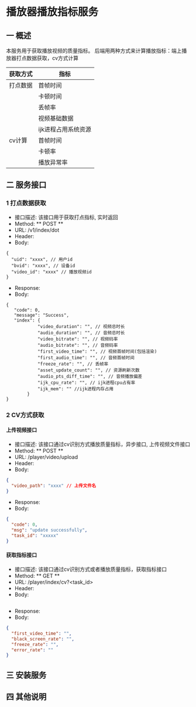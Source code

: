 # 播放器播放指标服务

## 一 概述
本服务用于获取播放视频的质量指标。
后端用两种方式来计算播放指标：端上播放器打点数据获取，cv方式计算

| 获取方式 | 指标    |
|------|-------|
| 打点数据 | 首帧时间  |
|      | 卡顿时间  |
|      | 丢帧率   |
|      | 视频基础数据 |
|      | ijk进程占用系统资源 |
| cv计算 | 首帧时间  |
|      | 卡顿率   |
|      | 播放异常率 |

## 二 服务接口
### 1 打点数据获取
- 接口描述: 该接口用于获取打点指标, 实时返回
- Method: ** POST **
- URL: /v1/index/dot
- Header:
- Body: 
```
{
  "uid": "xxxx", // 用户id
  "bvid": "xxxx", // 设备id
  "video_id": "xxxx" // 播放视频id
}
```

- Response:
- Body:
```
{
   "code": 0,
   "message": "Success",
   "index": {
            "video_duration": "", // 视频总时长
            "audio_duration": "", // 音频总时长
            "video_bitrate": "", // 视频码率
            "audio_bitrate": "", // 音频码率
            "first_video_time": "", // 视频首帧时间(包括渲染)
            "first_audio_time": "", // 音频首帧时间
            "freeze_rate": "", // 丢帧率
            "asset_update_count": "", // 资源刷新次数
            "audio_pts_diff_time": "", // 音频播放偏差 
            "ijk_cpu_rate": "", // ijk进程cpu占有率
            "ijk_mem": "" //ijk进程内存占用
        }
}
```
### 2 CV方式获取
#### 上传视频接口
- 接口描述: 该接口通过cv识别方式播放质量指标，异步接口, 上传视频文件接口
- Method: ** POST **
- URL: /player/video/upload
- Header:
- Body: 
```json
{
  "video_path": "xxxx" // 上传文件名
}
```

- Response:
- Body:
```json
{
  "code": 0,
  "msg": "update successfully",
  "task_id": "xxxxx"
}
```

#### 获取指标接口
- 接口描述: 该接口通过cv识别方式或者播放质量指标，获取指标接口
- Method: ** GET **
- URL: /player/index/cv?<task_id>
- Header:
- Body: 
```json

```

- Response:
- Body:
```json
{
  "first_video_time": "",
  "black_screen_rate": "",
  "freeze_rate": "",
  "error_rate": ""
}
```

## 三 安装服务

## 四 其他说明











